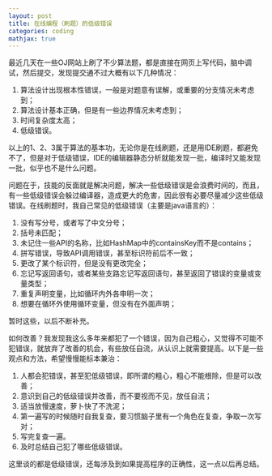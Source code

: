 ```yaml
---
layout: post
title: 在线编程（刷题）的低级错误
categories: coding
mathjax: true
---
```


最近几天在一些OJ网站上刷了不少算法题，都是直接在网页上写代码，脑中调试，然后提交，发现提交通不过大概有以下几种情况：

1. 算法设计出现根本性错误，一般是对题意有误解，或重要的分支情况未考虑到；
2. 算法设计基本正确，但是有一些边界情况未考虑到；
3. 时间复杂度太高；
4. 低级错误。

以上的1、2、3属于算法的基本功，无论你是在线刷题，还是用IDE刷题，都避免不了，但是对于低级错误，IDE的编辑器静态分析就能发现一批，编译时又能发现一批，似乎也不是什么问题。

问题在于，技能的反面就是解决问题，解决一些低级错误是会浪费时间的，而且，有一些低级错误会躲过编译器，造成更大的危害，因此很有必要尽量减少这些低级错误。在线刷题时，我自己常见的低级错误（主要是java语言的）：

1. 没有写分号，或者写了中文分号；
2. 括号未匹配；
3. 未记住一些API的名称，比如HashMap中的containsKey而不是contains；
4. 拼写错误，导致API调用错误，甚至标识符前后不一致；
5. 更改了某个标识符，但是没有更改完全；
6. 忘记写返回语句，或者某些支路忘记写返回语句，甚至返回了错误的变量或变量类型；
7. 重复声明变量，比如循环内外各申明一次；
8. 想要在循环外使用循环变量，但没有在外面声明；

暂时这些，以后不断补充。

如何改善？我发现我这么多年来都犯了一个错误，因为自己粗心，又觉得不可能不犯错误，就放弃了改善的机会，有些放任自流，从认识上就需要提高。以下是一些观点和方法，希望慢慢能标本兼治：

1. 人都会犯错误，甚至犯低级错误，即所谓的粗心，粗心不能根除，但是可以改善；
2. 意识到自己的低级错误并改善，而不要视而不见，放任自流；
3. 适当放慢速度，萝卜快了不洗泥；
4. 第一遍写的时候随时自我复查，要习惯脑子里有一个角色在复查，争取一次写对；
5. 写完复查一遍。
6. 及时总结自己犯了哪些低级错误。

这里谈的都是低级错误，还每涉及到如果提高程序的正确性，这一点以后再总结。